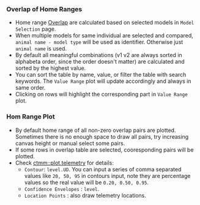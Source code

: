 ### Overlap of Home Ranges
- Home range [Overlap](https://ctmm-initiative.github.io/ctmm/reference/overlap.html) are calculated based on selected models in `Model Selection` page.
- When multiple models for same individual are selected and compared, `animal name - model type` will be used as identifier. Otherwise just `animal name` is used.
- By default all meaningful combinations (v1 v2 are always sorted in alphabeta order, since the order doesn't matter) are calculated and sorted by the highest value.
- You can sort the table by name, value, or filter the table with search keywords. The `Value Range` plot will update accordingly and always in same order.
- Clicking on rows will highlight the corresponding part in `Value Range` plot.

### Hom Range Plot
- By default home range of all non-zero overlap pairs are plotted. Sometimes there is no enough space to draw all pairs, try increasing canvas height or manual select some pairs.
- If some rows in overlap table are selected, cooresponding pairs will be plotted.
- Check [ctmm::plot.telemetry](https://ctmm-initiative.github.io/ctmm/reference/plot.telemetry.html) for details:
  - `Contour`: `level.UD`. You can input a series of comma separated values like `20, 50, 95` in contours input, note they are percentage values so the real value will be `0.20, 0.50, 0.95`. 
  - `Confidence Envelopes` : `level`.
  - `Location Points` : also draw telemetry locations.
